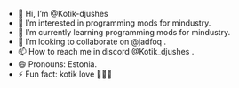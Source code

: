 - 👋 Hi, I’m @Kotik-djushes
- 👀 I’m interested in programming mods for mindustry.
- 🌱 I’m currently learning programming mods for mindustry.
- 💞️ I’m looking to collaborate on @jadfoq .
- 📫 How to reach me in discord @Kotik_djushes .
- 😄 Pronouns: Estonia.
- ⚡ Fun fact: kotik love 🍃🍃🍃

<!---
Kotik-djushes/Kotik-djushes is a ✨ special ✨ repository because its `README.md` (this file) appears on your GitHub profile.
You can click the Preview link to take a look at your changes.
--->
